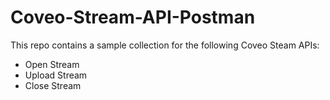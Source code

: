 # Coveo-Stream-API-Postman

This repo contains a sample collection for the following Coveo Steam APIs:
- Open Stream
- Upload Stream
- Close Stream